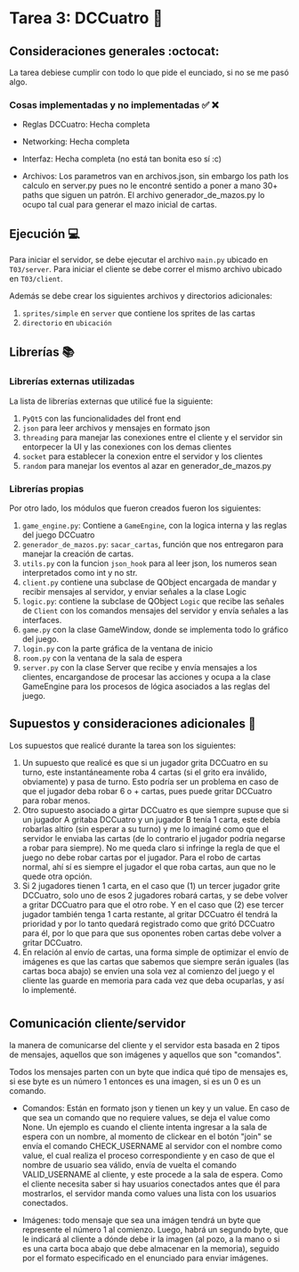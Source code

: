 # Tarea 3: DCCuatro :flower_playing_cards:
##
##


## Consideraciones generales :octocat:

La tarea debiese cumplir con todo lo que pide el eunciado, si no se me pasó algo.

### Cosas implementadas y no implementadas :white_check_mark: :x:

* Reglas DCCuatro: Hecha completa
* Networking: Hecha completa

* Interfaz: Hecha completa (no está tan bonita eso sí :c)

* Archivos: Los parametros van en archivos.json, sin embargo los path los calculo en server.py pues no le encontré sentido a poner a mano 30+ paths que siguen un patrón. El archivo generador_de_mazos.py lo ocupo tal cual para generar el mazo inicial de cartas.

## Ejecución :computer:

Para iniciar el servidor, se debe ejecutar el archivo ```main.py``` ubicado en ```T03/server```. Para iniciar el cliente se debe correr el mismo archivo ubicado en ```T03/client```.

Además se debe crear los siguientes archivos y directorios adicionales:
1. ```sprites/simple``` en ```server``` que contiene los sprites de las cartas
2. ```directorio``` en ```ubicación```

## Librerías :books:
### Librerías externas utilizadas
La lista de librerías externas que utilicé fue la siguiente:

1. ```PyQt5``` con las funcionalidades del front end
2. ```json``` para leer archivos y mensajes en formato json
3.  ```threading``` para manejar las conexiones entre el cliente y el servidor sin entorpecer la UI y las conexiones con los demas clientes
4.  ```socket``` para establecer la conexion entre el servidor y los clientes
5.  ```random``` para manejar los eventos al azar en generador_de_mazos.py

### Librerías propias
Por otro lado, los módulos que fueron creados fueron los siguientes:

1. ```game_engine.py```: Contiene a ```GameEngine```, con la logica interna y las reglas del juego DCCuatro
2. ```generador_de_mazos.py```: ```sacar_cartas```, función que nos entregaron para manejar la creación de cartas.
3. ```utils.py``` con la funcion ```json_hook``` para al leer json, los numeros sean interpretados como int y no str.
4. ```client.py``` contiene una subclase de QObject encargada de mandar y recibir mensajes al servidor, y enviar señales a la clase Logic
5. ```logic.py```: contiene la subclase de QObject ```Logic``` que recibe las señales de ```Client``` con los comandos mensajes del servidor y envía señales a las interfaces.
6. ```game.py``` con la clase GameWindow, donde se implementa todo lo gráfico del juego.
7. ```login.py``` con la parte gráfica de la ventana de inicio
8. ```room.py``` con la ventana de la sala de espera
9. ```server.py``` con la clase Server que recibe y envía mensajes a los clientes, encargandose de procesar las acciones y ocupa a la clase GameEngine para los procesos de lógica asociados a las reglas del juego.

## Supuestos y consideraciones adicionales :thinking:
Los supuestos que realicé durante la tarea son los siguientes:

1. Un supuesto que realicé es que si un jugador grita DCCuatro en su turno, este instantáneamente roba 4 cartas (si el grito era inválido, obviamente) y pasa de turno. Esto podría ser un problema en caso de que el jugador deba robar 6 o + cartas, pues puede gritar DCCuatro para robar menos.
2. Otro supuesto asociado a girtar DCCuatro es que siempre supuse que si un jugador A gritaba DCCuatro y un jugador B tenía 1 carta, este debía robarlas altiro (sin esperar a su turno) y me lo imaginé como que el servidor le enviaba las cartas (de lo contrario el jugador podría negarse a robar para siempre). No me queda claro si infringe la regla de que el juego no debe robar cartas por el jugador. Para el robo de cartas normal, ahí sí es siempre el jugador el que roba cartas, aun que no le quede otra opción.
3. Si 2 jugadores tienen 1 carta, en el caso que (1) un tercer jugador grite DCCuatro, solo uno de esos 2 jugadores robará cartas, y se debe volver a gritar DCCuatro para que el otro robe. Y en el caso que (2) ese tercer jugador también tenga 1 carta restante, al gritar DCCuatro él tendrá la prioridad y por lo tanto quedará registrado como que gritó DCCuatro para él, por lo que para que sus oponentes roben cartas debe volver a gritar DCCuatro.
4. En relación al envío de cartas, una forma simple de optimizar el envío de imágenes es que las cartas que sabemos que siempre serán iguales (las cartas boca abajo) se envíen una sola vez al comienzo del juego y el cliente las guarde en memoria para cada vez que deba ocuparlas, y así lo implementé.
#
#
## Comunicación cliente/servidor

la manera de comunicarse del cliente y el servidor esta basada en 2 tipos de mensajes, aquellos que son imágenes y aquellos que son "comandos".

Todos los mensajes parten con un byte que indica qué tipo de mensajes es, si ese byte es un número 1 entonces es una imagen, si es un 0 es un comando.

* Comandos: Están en formato json y tienen un key y un value. En caso de que sea un comando que no requiere values, se deja el value como None. Un ejemplo es cuando el cliente intenta ingresar a la sala de espera con un nombre, al momento de clickear en el botón "join" se envía el comando CHECK_USERNAME al servidor con el nombre como value, el cual realiza el proceso correspondiente y en caso de que el nombre de usuario sea válido, envía de vuelta el comando VALID_USERNAME al cliente, y este procede a la sala de espera. Como el cliente necesita saber si hay usuarios conectados antes que él para mostrarlos, el servidor manda como values una lista con los usuarios conectados.

* Imágenes: todo mensaje que sea una imágen tendrá un byte que represente el número 1 al comienzo. Luego, habrá un segundo byte, que le indicará al cliente a dónde debe ir la imagen (al pozo, a la mano o si es una carta boca abajo que debe almacenar en la memoria), seguido por el formato especificado en el enunciado para enviar imágenes. 
